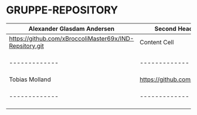 # GRUPPE-REPOSITORY
| Alexander Glasdam Andersen | Second Header |Header  | Header  |Header | Header  |
| ------------- | ------------- |------------- | ------------- |------------- | ------------- |
| https://github.com/xBroccoliMaster69x/IND-Repsitory.git  | Content Cell  | Content Cell  | Content Cell  |  Content Cell  |Content Cell  |
| ------------- | ------------- |------------- | ------------- |------------- | ------------- |
| Tobias Molland | https://github.com/ToBeAs | Header | Header | Header | Header |
| ------------- | ------------- |------------- | ------------- |------------- | ------------- |
